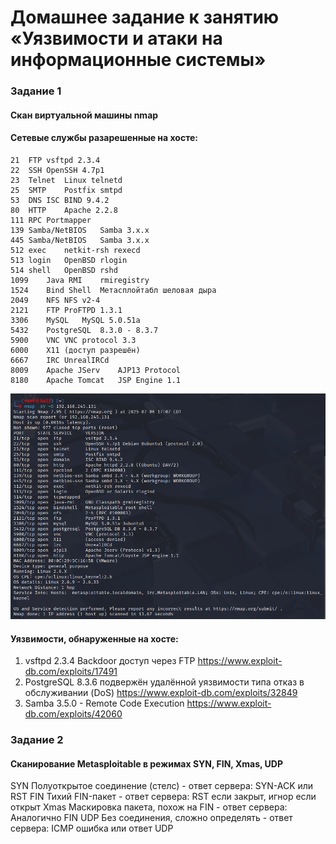 # Домашнее задание к занятию «Уязвимости и атаки на информационные системы»

### Задание 1
#### Скан виртуальной машины nmap

#### Сетевые службы разарешенные на хосте:
```
21	FTP	vsftpd 2.3.4
22	SSH	OpenSSH 4.7p1
23	Telnet	Linux telnetd
25	SMTP	Postfix smtpd
53	DNS	ISC BIND 9.4.2
80	HTTP	Apache 2.2.8
111	RPC	Portmapper
139	Samba/NetBIOS	Samba 3.x.x
445	Samba/NetBIOS	Samba 3.x.x
512	exec	netkit-rsh rexecd
513	login	OpenBSD rlogin
514	shell	OpenBSD rshd
1099	Java RMI	rmiregistry
1524	Bind Shell	Метасплойтабл шеловая дыра
2049	NFS	NFS v2-4
2121	FTP	ProFTPD 1.3.1
3306	MySQL	MySQL 5.0.51a
5432	PostgreSQL	8.3.0 - 8.3.7
5900	VNC	VNC protocol 3.3
6000	X11	(доступ разрешён)
6667	IRC	UnrealIRCd
8009	Apache JServ	AJP13 Protocol
8180	Apache Tomcat	JSP Engine 1.1
```
![alt text](img/1.png)

#### Уязвимости, обнаруженные на хосте:
1. vsftpd 2.3.4 Backdoor доступ через FTP https://www.exploit-db.com/exploits/17491
2. PostgreSQL 8.3.6 подвержён удалённой уязвимости типа отказ в обслуживании (DoS) https://www.exploit-db.com/exploits/32849
3. Samba 3.5.0 - Remote Code Execution https://www.exploit-db.com/exploits/42060

### Задание 2
#### Сканирование Metasploitable в режимах SYN, FIN, Xmas, UDP
SYN	Полуоткрытое соединение (стелс) - ответ сервера: SYN-ACK или RST
FIN	Тихий FIN-пакет - ответ сервера: RST если закрыт, игнор если открыт
Xmas Маскировка пакета, похож на FIN - ответ сервера: Аналогично FIN
UDP	Без соединения, сложно определять - ответ сервера: ICMP ошибка или ответ UDP
